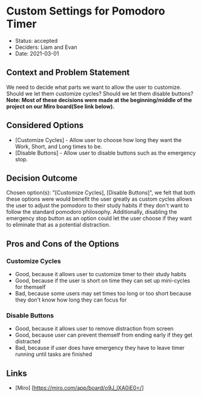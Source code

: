 # Custom Settings for Pomodoro Timer

* Status: accepted
* Deciders: Liam and Evan
* Date: 2021-03-01

## Context and Problem Statement

We need to decide what parts we want to allow the user to customize. Should we let them customize cycles? Should we let them disable buttons? **Note: Most of these decisions were made at the beginning/middle of the project on our Miro board(See link below).**

## Considered Options

* [Customize Cycles] - Allow user to choose how long they want the Work, Short, and Long times to be.
* [Disable Buttons] - Allow user to disable buttons such as the emergency stop.

## Decision Outcome

Chosen option(s): "[Customize Cycles], [Disable Buttons]", we felt that both these options were would benefit the user greatly as custom cycles allows the user to adjust the pomodoro to their study habits if they don't want to follow the standard pomodoro philosophy. Additionally, disabling the emergency stop button as an option could let the user choose if they want to eliminate that as a potential distraction.

## Pros and Cons of the Options <!-- optional -->

### Customize Cycles

* Good, because it allows user to customize timer to their study habits
* Good, because if the user is short on time they can set up mini-cycles for themself
* Bad, because some users may set times too long or too short because they don't know how long they can focus for

### Disable Buttons

* Good, because it allows user to remove distraction from screen
* Good, because user can prevent themself from ending early if they get distracted
* Bad, because if user does have emergency they have to leave timer running until tasks are finished

## Links

* [Miro] [https://miro.com/app/board/o9J_lXA0iE0=/] <!-- example: Refined by [ADR-0005](0005-example.md) -->
